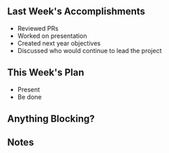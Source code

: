 ## Last Week's Accomplishments

- Reviewed PRs
- Worked on presentation
- Created next year objectives
- Discussed who would continue to lead the project



## This Week's Plan

- Present
- Be done


## Anything Blocking?




## Notes





